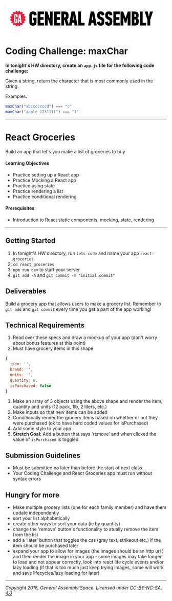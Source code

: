 [![General Assembly Logo](/ga_cog.png)](https://generalassemb.ly)

# Coding Challenge: maxChar
**In tonight's HW directory, create an `app.js` file for the following code challenge:**

Given a string, return the character that is most commonly used in the string.

Examples:
```js
maxChar("abcccccccd") === "c"
maxChar("apple 1231111") === "1"
```

---

# React Groceries

Build an app that let's you make a list of groceries to buy

#### Learning Objectives

- Practice setting up a React app
- Practice Mocking a React app
- Practice using state
- Practice rendering a list
- Practice conditional rendering


#### Prerequisites

- Introduction to React static components, mocking, state, rendering


---

## Getting Started

1. In tonight's HW directory, run `lets-code` and name your app `react-groceries`
2. `cd react_groceries`
4. `npm run dev` to start your server
5. `git add -A` and `git commit -m "initial commit"`


## Deliverables

Build a grocery app that allows users to make a grocery list. Remember to `git add` and `git commit` every time you get a part of the app working!

## Technical Requirements
1. Read over these specs and draw a mockup of your app (don't worry about bonus features at this point)
1. Must have grocery items in this shape

```js
{
  item: '',
  brand: '',
  units: '',
  quantity: 0,
  isPurchased: false
}
```

1. Make an array of 3 objects using the above shape and render the item, quantity and units (12 pack, 1lb, 2 liters, etc.)
1. Make inputs so that new items can be added
1. Conditionally render the grocery items based on whether or not they were purchased (ok to have hard coded values for isPurchased)
1. Add some style to your app
1. **Stretch Goal:** Add a button that says 'remove' and when clicked the value of `isPurchased` is toggled

## Submission Guidelines

- Must be submitted no later than before the start of next class.
- Your Coding Challenge and React Groceries app must run without syntax errors

## Hungry for more
- Make multiple grocery lists (one for each family member) and have them update independently
- sort your list alphabetically
- create other ways to sort your data (ie by quantity)
- change the 'remove' button's functionality to atually remove the item from the list
- add a 'later' button that toggles the css (gray text, strikeout etc.) if the item should be purchased later
- expand your app to allow for images (the images should be an http url ) and then render the image in your app - some images may take longer to load and not appear correctly, look into react life cycle events and/or lazy loading (if that is too much just keep trying images, some will work and save lifecycles/lazy loading for later)



---

*Copyright 2018, General Assembly Space. Licensed under [CC-BY-NC-SA, 4.0](https://creativecommons.org/licenses/by-nc-sa/4.0/)*
